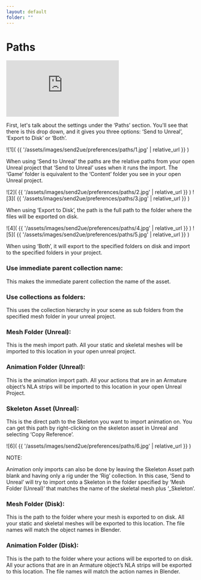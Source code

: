 ```yaml
---
layout: default
folder: ""
---
```


# Paths
<iframe src="https://www.youtube.com/embed/oVIKQVbXgbY" frameborder="0" allow="accelerometer; autoplay; clipboard-write; encrypted-media; gyroscope; picture-in-picture" allowfullscreen></iframe>



First, let's talk about the settings under the ‘Paths’ section. You'll see that there is this drop down, and it gives you three options: ‘Send to Unreal’, ‘Export to Disk’ or ‘Both’.

![1]( {{ '/assets/images/send2ue/preferences/paths/1.jpg' | relative_url }} )

When using ‘Send to Unreal’ the paths are the relative paths from your open Unreal project that ‘Send to Unreal’ uses when it runs the import. The ‘Game’ folder is equivalent to the ‘Content’ folder you see in your open Unreal project.

![2]( {{ '/assets/images/send2ue/preferences/paths/2.jpg' | relative_url }} )
![3]( {{ '/assets/images/send2ue/preferences/paths/3.jpg' | relative_url }} )

When using ‘Export to Disk’, the path is the full path to the folder where the files will be exported on disk.

![4]( {{ '/assets/images/send2ue/preferences/paths/4.jpg' | relative_url }} )
![5]( {{ '/assets/images/send2ue/preferences/paths/5.jpg' | relative_url }} )

When using ‘Both’, it will export to the specified folders on disk and import to the specified folders in your project.

### Use immediate parent collection name:

This makes the immediate parent collection the name of the asset.

### Use collections as folders:

This uses the collection hierarchy in your scene as sub folders from the specified mesh folder in your unreal project.

### Mesh Folder (Unreal):

This is the mesh import path. All your static and skeletal meshes will be imported to this location in your open unreal project.


### Animation Folder (Unreal):

This is the animation import path. All your actions that are in an Armature object’s NLA strips will be imported to this location in your open Unreal Project.


### Skeleton Asset (Unreal):

This is the direct path to the Skeleton you want to import animation on. You can get this path by right-clicking on the skeleton asset in Unreal and selecting ‘Copy Reference’.

![6]( {{ '/assets/images/send2ue/preferences/paths/6.jpg' | relative_url }} )

NOTE:

Animation only imports can also be done by leaving the Skeleton Asset path blank and having only a rig under the ‘Rig’ collection.  In this case, ‘Send to Unreal’ will try to import onto a Skeleton in the folder specified by ‘Mesh Folder (Unreal)’ that matches the name of the skeletal mesh plus ‘_Skeleton’.

### Mesh Folder (Disk):

This is the path to the folder where your mesh is exported to on disk. All your static and skeletal meshes will be exported to this location. The file names will match the object names in Blender.


### Animation Folder (Disk):

This is the path to the folder where your actions will be exported to on disk. All your actions that are in an Armature object’s NLA strips will be exported to this location. The file names will match the action names in Blender.

